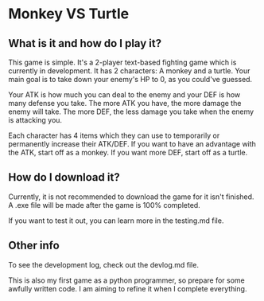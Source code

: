 # Monkey VS Turtle

## What is it and how do I play it?
This game is simple. It's a 2-player text-based fighting game which is currently in development. It has 2 characters: A monkey and a turtle. Your main goal is to take down your enemy's HP to 0, as you could've guessed.

Your ATK is how much you can deal to the enemy and your DEF is how many defense you take. The more ATK you have, the more damage the enemy will take. The more DEF, the less damage you take when the enemy is attacking you.

Each character has 4 items which they can use to temporarily or permanently increase their ATK/DEF.
If you want to have an advantage with the ATK, start off as a monkey. If you want more DEF, start off as a turtle.

## How do I download it?
Currently, it is not recommended to download the game for it isn't finished. A .exe file will be made after the game is 100% completed.

If you want to test it out, you can learn more in the testing.md file.

## Other info
To see the development log, check out the devlog.md file.

This is also my first game as a python programmer, so prepare for some awfully written code. I am aiming to refine it when I complete everything.
